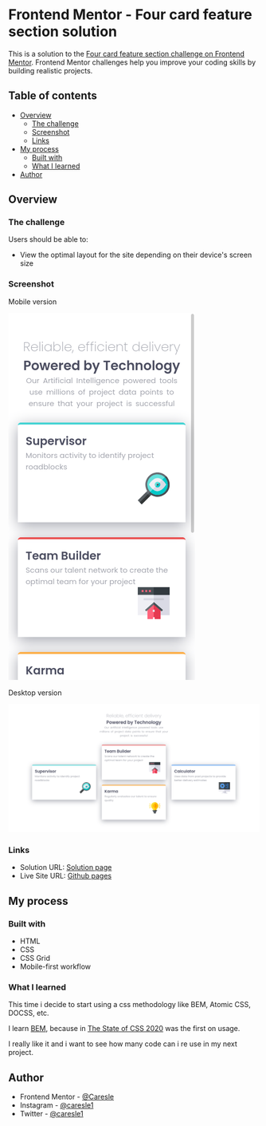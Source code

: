 # Frontend Mentor - Four card feature section solution

This is a solution to the [Four card feature section challenge on Frontend Mentor](https://www.frontendmentor.io/challenges/four-card-feature-section-weK1eFYK). Frontend Mentor challenges help you improve your coding skills by building realistic projects. 

## Table of contents

- [Overview](#overview)
  - [The challenge](#the-challenge)
  - [Screenshot](#screenshot)
  - [Links](#links)
- [My process](#my-process)
  - [Built with](#built-with)
  - [What I learned](#what-i-learned)
- [Author](#author)


## Overview

### The challenge

Users should be able to:

- View the optimal layout for the site depending on their device's screen size

### Screenshot

Mobile version

![](./readme-src/mobile.png)

Desktop version

![](./readme-src/desktop.png)

### Links

- Solution URL: [Solution page](https://www.frontendmentor.io/solutions/html-css-rOpnpiqIs)
- Live Site URL: [Github pages](https://caresle.github.io/four-card-feature-section/)

## My process

### Built with

- HTML
- CSS
- CSS Grid
- Mobile-first workflow

### What I learned

This time i decide to start using a css methodology like BEM, Atomic CSS, DOCSS, etc.

I learn [BEM](http://getbem.com/introduction/), because in [The State of CSS 2020](https://2020.stateofcss.com/en-US/technologies/methodologies/) was the first on usage.

I really like it and i want to see how many code can i re use in my next project.

## Author

- Frontend Mentor - [@Caresle](https://www.frontendmentor.io/profile/Caresle)
- Instagram - [@caresle1](https://instagram.com/caresle1)
- Twitter - [@caresle1](https://twitter.com/caresle1)
